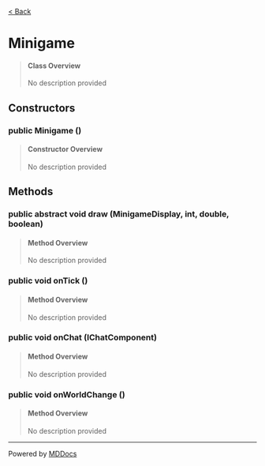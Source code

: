 [< Back](../README.md)
# Minigame #
>#### Class Overview ####
>No description provided
## Constructors ##
### public Minigame () ###
>#### Constructor Overview ####
>No description provided
>
## Methods ##
### public abstract void draw (MinigameDisplay, int, double, boolean) ###
>#### Method Overview ####
>No description provided
>
### public void onTick () ###
>#### Method Overview ####
>No description provided
>
### public void onChat (IChatComponent) ###
>#### Method Overview ####
>No description provided
>
### public void onWorldChange () ###
>#### Method Overview ####
>No description provided
>

---
Powered by [MDDocs](https://github.com/VRCube/MDDocs)